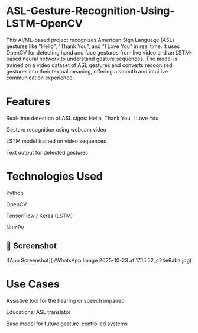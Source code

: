 # ASL-Gesture-Recognition-Using-LSTM-OpenCV
This AI/ML-based project recognizes American Sign Language (ASL) gestures like "Hello", "Thank You", and "I Love You" in real time. It uses OpenCV for detecting hand and face gestures from live video and an LSTM-based neural network to understand gesture sequences. The model is trained on a video dataset of ASL gestures and converts recognized gestures into their textual meaning, offering a smooth and intuitive communication experience.

# Features
Real-time detection of ASL signs: Hello, Thank You, I Love You

Gesture recognition using webcam video

LSTM model trained on video sequences

Text output for detected gestures

# Technologies Used
Python

OpenCV

TensorFlow / Keras (LSTM)

NumPy

## 📸 Screenshot
![App Screenshot](./WhatsApp Image 2025-10-23 at 17.15.52_c24e6aba.jpg)
# Use Cases
Assistive tool for the hearing or speech impaired

Educational ASL translator

Base model for future gesture-controlled systems


